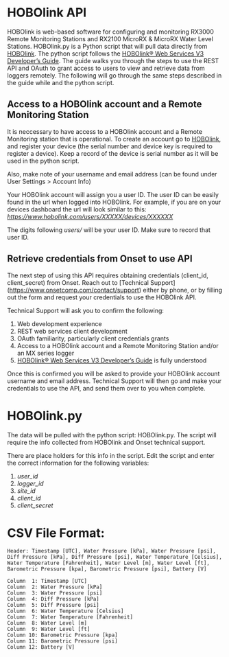 # HOBOlink API
HOBOlink is web-based software for configuring and monitoring RX3000 Remote Monitoring Stations and RX2100 MicroRX & MicroRX Water Level Stations. HOBOlink.py is a Python script that will pull data directly from [HOBOlink](https://hobolink.com/). The python script follows the [HOBOlink® Web Services V3 Developer’s Guide](https://www.onsetcomp.com/sites/default/files/resources-documents/25113-B%20HOBOlink%20Web%20Services%20V3%20Developer%27s%20Guide.pdf). The guide walks you through the steps to use the REST API and OAuth to grant access to users to view and retrieve data from loggers remotely. The following will go through the same steps described in the guide while and the python script.

## Access to a HOBOlink account and a Remote Monitoring Station
It is neccessary to have access to a HOBOlink account and a Remote Monitoring station that is operational.
To create an account go to [HOBOlink](https://hobolink.com/), and register your device (the serial number and device key is required to register a device). Keep a record of the device is serial number as it will be used in the python script.

Also, make note of your username and email address (can be found under User Settings > Account Info)

Your HOBOlink account will assign you a user ID. The user ID can be easily found in the url when logged into HOBOlink. For example, if you are on your devices dashboard the url will look similar to this: *https://www.hobolink.com/users/XXXXX/devices/XXXXXX*

The digits following *users/* will be your user ID. Make sure to record that user ID.
## Retrieve credentials from Onset to use API
The next step of using this API requires obtaining credentials (client_id, client_secret) from Onset. Reach out to [Technical Support] (https://www.onsetcomp.com/contact/support) either by phone, or by filling out the form and request your credentials to use the HOBOlink API.

Technical Support will ask you to confirm the following:
1. Web development experience
2. REST web services client development
3. OAuth familiarity, particularly client credentials grants  
4. Access to a HOBOlink account and a Remote Monitoring Station and/or an MX series logger
5. [HOBOlink® Web Services V3 Developer’s Guide](https://www.onsetcomp.com/sites/default/files/resources-documents/) is fully understood

Once this is confirmed you will be asked to provide your HOBOlink account username and email address. Technical Support will then go and make your credentials to use the API, and send them over to you when complete.

# HOBOlink.py
The data will be pulled with the python script: HOBOlink.py.
The script will require the info collected from HOBOlink and Onset technical support. 

There are place holders for this info in the script. Edit the script and enter the correct information for the following variables:
1. *user_id*
2. *logger_id*
3. *site_id*
4. *client_id*
5. *client_secret*

# CSV File Format:

    Header: Timestamp [UTC], Water Pressure [kPa], Water Pressure [psi], Diff Pressure [kPa], Diff Pressure [psi], Water Temperature [Celsius], Water Temperature [Fahrenheit], Water Level [m], Water Level [ft], Barometric Pressure [kpa], Barometric Pressure [psi], Battery [V]
 
    Column  1: Timestamp [UTC]
	Column  2: Water Pressure [kPa]
	Column  3: Water Pressure [psi]
	Column  4: Diff Pressure [kPa]
	Column  5: Diff Pressure [psi]
	Column  6: Water Temperature [Celsius]
	Column  7: Water Temperature [Fahrenheit]
	Column  8: Water Level [m]
	Column  9: Water Level [ft]
	Column 10: Barometric Pressure [kpa]
	Column 11: Barometric Pressure [psi]
	Column 12: Battery [V]